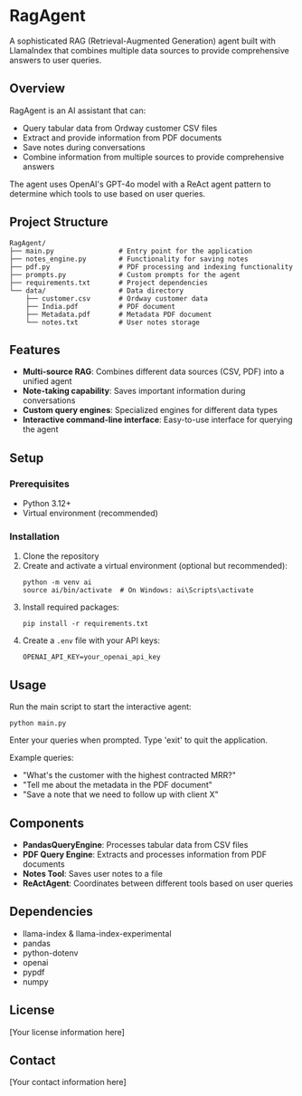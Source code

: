 # RagAgent

A sophisticated RAG (Retrieval-Augmented Generation) agent built with LlamaIndex that combines multiple data sources to provide comprehensive answers to user queries.

## Overview

RagAgent is an AI assistant that can:
- Query tabular data from Ordway customer CSV files
- Extract and provide information from PDF documents
- Save notes during conversations
- Combine information from multiple sources to provide comprehensive answers

The agent uses OpenAI's GPT-4o model with a ReAct agent pattern to determine which tools to use based on user queries.

## Project Structure

```
RagAgent/
├── main.py                # Entry point for the application
├── notes_engine.py        # Functionality for saving notes
├── pdf.py                 # PDF processing and indexing functionality
├── prompts.py             # Custom prompts for the agent
├── requirements.txt       # Project dependencies
└── data/                  # Data directory
    ├── customer.csv       # Ordway customer data
    ├── India.pdf          # PDF document
    ├── Metadata.pdf       # Metadata PDF document
    └── notes.txt          # User notes storage
```

## Features

- **Multi-source RAG**: Combines different data sources (CSV, PDF) into a unified agent
- **Note-taking capability**: Saves important information during conversations
- **Custom query engines**: Specialized engines for different data types
- **Interactive command-line interface**: Easy-to-use interface for querying the agent

## Setup

### Prerequisites

- Python 3.12+
- Virtual environment (recommended)

### Installation

1. Clone the repository
2. Create and activate a virtual environment (optional but recommended):
   ```
   python -m venv ai
   source ai/bin/activate  # On Windows: ai\Scripts\activate
   ```
3. Install required packages:
   ```
   pip install -r requirements.txt
   ```
4. Create a `.env` file with your API keys:
   ```
   OPENAI_API_KEY=your_openai_api_key
   ```

## Usage

Run the main script to start the interactive agent:

```
python main.py
```

Enter your queries when prompted. Type 'exit' to quit the application.

Example queries:
- "What's the customer with the highest contracted MRR?"
- "Tell me about the metadata in the PDF document"
- "Save a note that we need to follow up with client X"

## Components

- **PandasQueryEngine**: Processes tabular data from CSV files
- **PDF Query Engine**: Extracts and processes information from PDF documents
- **Notes Tool**: Saves user notes to a file
- **ReActAgent**: Coordinates between different tools based on user queries

## Dependencies

- llama-index & llama-index-experimental
- pandas
- python-dotenv
- openai
- pypdf
- numpy

## License

[Your license information here]

## Contact

[Your contact information here]
